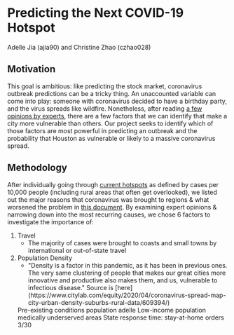 # Predicting the Next COVID-19 Hotspot

Adelle Jia (ajia90) and Christine Zhao (czhao028)

## Motivation
This goal is ambitious: like predicting the stock market, coronavirus outbreak predictions can be a tricky thing. An unaccounted variable can come into play: someone with coronavirus decided to have a birthday party, and the virus spreads like wildfire. Nonetheless, after reading [a few opinions by experts](https://www.statnews.com/2020/04/01/coronavirus-how-bad-it-gets-different-communities/), there are a few factors that we can identify that make a city more vulnerable than others. Our project seeks to identify which of those factors are most powerful in predicting an outbreak and the probability that Houston as vulnerable or likely to a massive coronavirus spread.

## Methodology
After individually going through [current hotspots](https://www.scientificamerican.com/article/map-reveals-hidden-u-s-hotspots-of-coronavirus-infection/) as defined by cases per 10,000 people (including rural areas that often get overlooked), we listed out the major reasons that coronavirus was brought to regions & what worsened the problem in [this document](https://docs.google.com/document/d/1aYphRfF8b_siem5ZNdMKAaTm5iFiyQtQwD_adOMns5U/edit?usp=sharing). By examining expert opinions & narrowing down into the most recurring causes, we chose 6 factors to investigate the importance of:
<ol>
  <li> Travel
    <ul>
      <li> The majority of cases were brought to coasts and small towns by international or out-of-state travel
    </ul>
   <li> Population Density
     <ul>
      <li> "Density is a factor in this pandemic, as it has been in previous ones. The very same clustering of people that makes our great cities more innovative and productive also makes them, and us, vulnerable to infectious disease." Source is [here](https://www.citylab.com/equity/2020/04/coronavirus-spread-map-city-urban-density-suburbs-rural-data/609394/)
     </ul>
Pre-existing conditions population
adelle
Low-income population
medically underserved areas
State response time: stay-at-home orders 3/30

